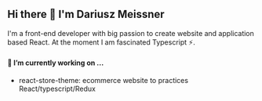 ## Hi there 👋 I'm Dariusz Meissner

I'm a front-end developer with big passion to create website and application based React. At the moment I am fascinated Typescript ⚡.

#### 🔭 I’m currently working on ...
- react-store-theme: ecommerce website to practices React/typescript/Redux


<!--
**DariuszMeissner/DariuszMeissner** is a ✨ _special_ ✨ repository because its `README.md` (this file) appears on your GitHub profile.

Here are some ideas to get you started:

- 🔭 I’m currently working on ...
- 🌱 I’m currently learning ...
- 👯 I’m looking to collaborate on ...
- 🤔 I’m looking for help with ...
- 💬 Ask me about ...
- 📫 How to reach me: ...
- 😄 Pronouns: ...
- ⚡ Fun fact: ...
-->
